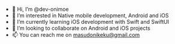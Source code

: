 - 👋 Hi, I’m @dev-onimoe
- 👀 I’m interested in Native mobile development, Android and iOS
- 🌱 I’m currently learning iOS development with Swift and SwiftUI
- 💞️ I’m looking to collaborate on Android and iOS projects
- 📫 You can reach me on masudonikeku@gmail.com

<!---
dev-onimoe/dev-onimoe is a ✨ special ✨ repository because its `README.md` (this file) appears on your GitHub profile.
You can click the Preview link to take a look at your changes.
--->
